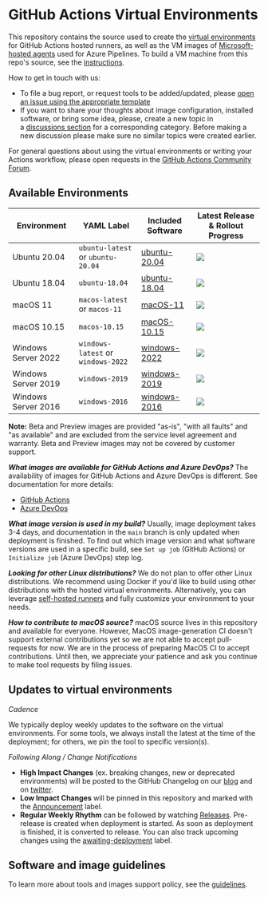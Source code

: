 # GitHub Actions Virtual Environments
This repository contains the source used to create the [virtual environments](https://help.github.com/en/actions/reference/virtual-environments-for-github-hosted-runners) for GitHub Actions hosted runners, as well as the VM images of [Microsoft-hosted agents](https://docs.microsoft.com/en-us/azure/devops/pipelines/agents/hosted?view=azure-devops#use-a-microsoft-hosted-agent) used for Azure Pipelines. To build a VM machine from this repo's source, see the [instructions](docs/create-image-and-azure-resources.md).

How to get in touch with us:
- To file a bug report, or request tools to be added/updated, please [open an issue using the appropriate template](https://github.com/actions/virtual-environments/issues/new/choose)
- If you want to share your thoughts about image configuration, installed software, or bring some idea, please, create a new topic in a [discussions section](https://github.com/actions/virtual-environments/discussions) for a corresponding category. Before making a new discussion please make sure no similar topics were created earlier.

For general questions about using the virtual environments or writing your Actions workflow, please open requests in the [GitHub Actions Community Forum](https://github.community/c/github-actions/41).

## Available Environments
| Environment | YAML Label | Included Software | Latest Release & Rollout Progress |
| --------------------|---------------------|--------------------|---------------------|
| Ubuntu 20.04 | `ubuntu-latest` or `ubuntu-20.04` | [ubuntu-20.04] | [![](https://actionvirtualenvironmentsstatus.azurewebsites.net/api/status?imageName=ubuntu20&badge=1)](https://actionvirtualenvironmentsstatus.azurewebsites.net/api/status?imageName=ubuntu20&redirect=1)
| Ubuntu 18.04 | `ubuntu-18.04` | [ubuntu-18.04] | [![](https://actionvirtualenvironmentsstatus.azurewebsites.net/api/status?imageName=ubuntu18&badge=1)](https://actionvirtualenvironmentsstatus.azurewebsites.net/api/status?imageName=ubuntu18&redirect=1)
| macOS 11 | `macos-latest` or `macos-11`| [macOS-11] | [![](https://actionvirtualenvironmentsstatus.azurewebsites.net/api/status?imageName=macos-11&badge=1)](https://actionvirtualenvironmentsstatus.azurewebsites.net/api/status?imageName=macos-11&redirect=1)
| macOS 10.15 | `macos-10.15` | [macOS-10.15] | [![](https://actionvirtualenvironmentsstatus.azurewebsites.net/api/status?imageName=macos-10.15&badge=1)](https://actionvirtualenvironmentsstatus.azurewebsites.net/api/status?imageName=macos-10.15&redirect=1)
| Windows Server 2022 | `windows-latest` or `windows-2022` | [windows-2022] | [![](https://actionvirtualenvironmentsstatus.azurewebsites.net/api/status?imageName=windows-2022&badge=1)](https://actionvirtualenvironmentsstatus.azurewebsites.net/api/status?imageName=windows-2022&redirect=1) |
| Windows Server 2019 | `windows-2019` | [windows-2019] | [![](https://actionvirtualenvironmentsstatus.azurewebsites.net/api/status?imageName=windows-2019&badge=1)](https://actionvirtualenvironmentsstatus.azurewebsites.net/api/status?imageName=windows-2019&redirect=1)
| Windows Server 2016 | `windows-2016` | [windows-2016] | [![](https://actionvirtualenvironmentsstatus.azurewebsites.net/api/status?imageName=windows-2016&badge=1)](https://actionvirtualenvironmentsstatus.azurewebsites.net/api/status?imageName=windows-2016&redirect=1)

<b>Note:</b> Beta and Preview images are provided "as-is", "with all faults" and "as available" and are excluded from the service level agreement and warranty. Beta and Preview images may not be covered by customer support.

***What images are available for GitHub Actions and Azure DevOps?***
The availability of images for GitHub Actions and Azure DevOps is different. See documentation for more details:
- [GitHub Actions](https://docs.github.com/en/free-pro-team@latest/actions/reference/specifications-for-github-hosted-runners#supported-runners-and-hardware-resources)
- [Azure DevOps](https://docs.microsoft.com/en-us/azure/devops/pipelines/agents/hosted?view=azure-devops&tabs=yaml#software)

***What image version is used in my build?*** Usually, image deployment takes 3-4 days, and documentation in the `main` branch is only updated when deployment is finished. To find out which image version and what software versions are used in a specific build, see `Set up job` (GitHub Actions) or `Initialize job` (Azure DevOps) step log.

***Looking for other Linux distributions?*** We do not plan to offer other Linux distributions. We recommend using Docker if you'd like to build using other distributions with the hosted virtual environments. Alternatively, you can leverage [self-hosted runners] and fully customize your environment to your needs.

***How to contribute to macOS source?*** macOS source lives in this repository and available for everyone. However, MacOS image-generation CI doesn't support external contributions yet so we are not able to accept pull-requests for now.
We are in the process of preparing MacOS CI to accept contributions. Until then, we appreciate your patience and ask you continue to make tool requests by filing issues.

## Updates to virtual environments
*Cadence*

We typically deploy weekly updates to the software on the virtual environments.
For some tools, we always install the latest at the time of the deployment; for others,
we pin the tool to specific version(s).

*Following Along / Change Notifications*

* **High Impact Changes** (ex. breaking changes, new or deprecated environments) will be posted to the GitHub Changelog on our [blog](https://github.blog/changelog/) and on [twitter](https://twitter.com/GHchangelog).
* **Low Impact Changes** will be pinned in this repository and marked with the [Announcement](https://github.com/actions/virtual-environments/labels/Announcement) label.
* **Regular Weekly Rhythm** can be followed by watching [Releases](https://github.com/actions/virtual-environments/releases). Pre-release is created when deployment is started. As soon as deployment is finished, it is converted to release.
You can also track upcoming changes using the [awaiting-deployment](https://github.com/actions/virtual-environments/labels/awaiting-deployment) label.

[ubuntu-20.04]: https://github.com/actions/virtual-environments/blob/main/images/linux/Ubuntu2004-Readme.md
[ubuntu-18.04]: https://github.com/actions/virtual-environments/blob/main/images/linux/Ubuntu1804-Readme.md
[windows-2022]: https://github.com/actions/virtual-environments/blob/main/images/win/Windows2022-Readme.md
[windows-2019]: https://github.com/actions/virtual-environments/blob/main/images/win/Windows2019-Readme.md
[windows-2016]: https://github.com/actions/virtual-environments/blob/main/images/win/Windows2016-Readme.md
[macOS-11]: https://github.com/actions/virtual-environments/blob/main/images/macos/macos-11-Readme.md
[macOS-10.15]: https://github.com/actions/virtual-environments/blob/main/images/macos/macos-10.15-Readme.md
[self-hosted runners]: https://help.github.com/en/actions/hosting-your-own-runners

## Software and image guidelines
To learn more about tools and images support policy, see the [guidelines](./docs/software-and-images-guidelines.md).
